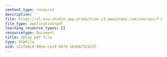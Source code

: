 ```yaml
---
content_type: resource
description: ''
file: https://ol-ocw-studio-app-production.s3.amazonaws.com/courses/7-01sc-fundamentals-of-biology-fall-2011/c21f68c048eeca14687d1beb6732a23f_x_vlxGFrZLY.pdf
file_type: application/pdf
learning_resource_types: []
resourcetype: Document
title: 3play pdf file
type: OCWFile
uid: c21f68c0-48ee-ca14-687d-1beb6732a23f
---
```

